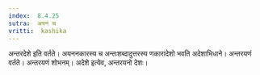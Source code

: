 ```yaml
---
index:  8.4.25
sutra:  अयनं च
vritti:  kashika 
---
```


अन्तरदेशे इति वर्तते। अयननकारस्य च अन्तःशब्दादुत्तरस्य णकारादेशो भवति अदेशाभिधाने। अन्तरयणं वर्तते। अन्तरयणं शोभनम्। अदेशे इत्येव, अन्तरयनो देशः।

